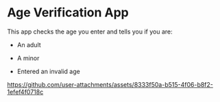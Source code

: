 # Age Verification App

This app checks the age you enter and tells you if you are:

- An adult

- A minor

- Entered an invalid age

https://github.com/user-attachments/assets/8333f50a-b515-4f06-b8f2-1efef4f0718c

